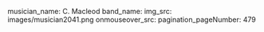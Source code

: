 musician_name: C. Macleod
band_name: 
img_src: images/musician2041.png
onmouseover_src: 
pagination_pageNumber: 479